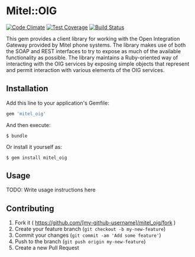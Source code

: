 # Mitel::OIG

[![Code Climate](https://codeclimate.com/github/plainprogrammer/mitel_oig/badges/gpa.svg)](https://codeclimate.com/github/plainprogrammer/mitel_oig)
[![Test Coverage](https://codeclimate.com/github/plainprogrammer/mitel_oig/badges/coverage.svg)](https://codeclimate.com/github/plainprogrammer/mitel_oig)
[![Build Status](https://travis-ci.org/plainprogrammer/mitel_oig.svg)](https://travis-ci.org/plainprogrammer/mitel_oig)

This gem provides a client library for working with the Open Integration Gateway
provided by Mitel phone systems. The library makes use of both the SOAP and REST
interfaces to try to expose as much of the available functionality as possible.
The library maintains a Ruby-oriented way of interacting with the OIG services
by exposing simple objects that represent and permit interaction with various
elements of the OIG services.

## Installation

Add this line to your application's Gemfile:

```ruby
gem 'mitel_oig'
```

And then execute:

    $ bundle

Or install it yourself as:

    $ gem install mitel_oig

## Usage

TODO: Write usage instructions here

## Contributing

1. Fork it ( https://github.com/[my-github-username]/mitel_oig/fork )
2. Create your feature branch (`git checkout -b my-new-feature`)
3. Commit your changes (`git commit -am 'Add some feature'`)
4. Push to the branch (`git push origin my-new-feature`)
5. Create a new Pull Request
